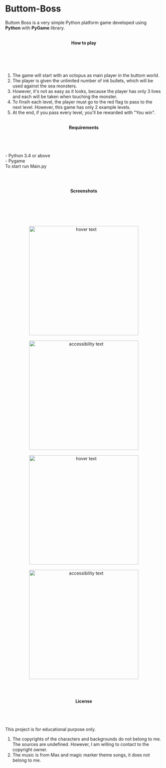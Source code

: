 # Buttom-Boss
Buttom Boss is a very simple Python platform game developed using <b>Python</b> with <b>PyGame</b> library. <br><br>

<b><header>How to play</header></b><br>
1. The game will start with an octopus as main player in the buttom world.<br> 
2. The player is given the unlimited number of ink bullets, which will be used against the sea monsters. <br>
3. However, it's not as easy as it looks, because the player has only 3 lives and each will be taken
when touching the monster. <br>
4. To finsih each level, the player must go to the red flag to pass to the next level. However, this 
game has only 2 example levels. <br>
5. At the end, if you pass every level, you'll be rewarded with "You win".

<br>
<b><header>Requirements</header></b><br>
- Python 3.4 or above <br>
- Pygame<br>
To start run Main.py

<br><br>
<b><header>Screenshots</header></b><br><br>
<p align="center">
  <img src="https://github.com/treesakul/Buttom-Boss/blob/master/screenshot1.png" width="350" title="hover text"><br><br>
  <img src="https://github.com/treesakul/Buttom-Boss/blob/master/screenshot2.png" width="350" alt="accessibility text"><br><br>
   <img src="https://github.com/treesakul/Buttom-Boss/blob/master/screenshot3.png" width="350" title="hover text"><br><br>
  <img src="https://github.com/treesakul/Buttom-Boss/blob/master/screenshot4.png" width="350" alt="accessibility text"><br>
</p>

<br><br>
<b><header>License</header></b><br>
This project is for educational purpose only. 
1. The copyrights of the characters and backgrounds do not belong to me. The sources are undefined. However, I am willing to contact to
the copyright owner.
2. The music is from Max and magic marker theme songs, it does not belong to me.
